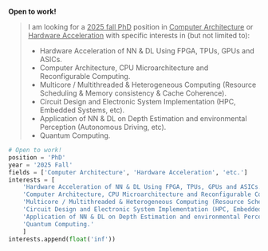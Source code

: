 

**Open to work!**  
> 
> I am looking for a <u>2025 fall PhD</u> position in <u>Computer Architecture</u> or <u>Hardware Acceleration</u> with specific interests in (but not limited to):
>  
> - Hardware Acceleration of NN & DL Using FPGA, TPUs, GPUs and ASICs.
> - Computer Architecture, CPU Microarchitecture and Reconfigurable Computing. 
> - Multicore / Multithreaded & Heterogeneous Computing (Resource Scheduling & Memory consistency & Cache Coherence).
> - Circuit Design and Electronic System Implementation (HPC, Embedded Systems, etc).
> - Application of NN & DL on Depth Estimation and environmental Perception (Autonomous Driving, etc).
> - Quantum Computing.

<!-- > 
interests = [
    'Hardware Acceleration of NN & DL Using FPGA，TPUs, GPUs and ASICs.'
    'Depth Estimation and 3D Reconstruction (CT, MRI, SEM, etc).',
    'Depth and environmental Perception (Autonomous Driving, etc).',
    'Circuit Design and Electronic System Implementation (IOT, etc).',
    'Application of ML, explainable ML, causal inference, and network optimization.'
    ]

-->




```python
# Open to work!
position = 'PhD'
year = '2025 Fall'
fields = ['Computer Architecture', 'Hardware Acceleration', 'etc.']
interests = [
    'Hardware Acceleration of NN & DL Using FPGA, TPUs, GPUs and ASICs.'
    'Computer Architecture, CPU Microarchitecture and Reconfigurable Computing.',
    'Multicore / Multithreaded & Heterogeneous Computing (Resource Scheduling & Memory consistency & Cache Coherence).',
    'Circuit Design and Electronic System Implementation (HPC, Embedded Systems, etc).',
    'Application of NN & DL on Depth Estimation and environmental Perception (Autonomous Driving, etc).',
    'Quantum Computing.'
    ]
interests.append(float('inf'))
```